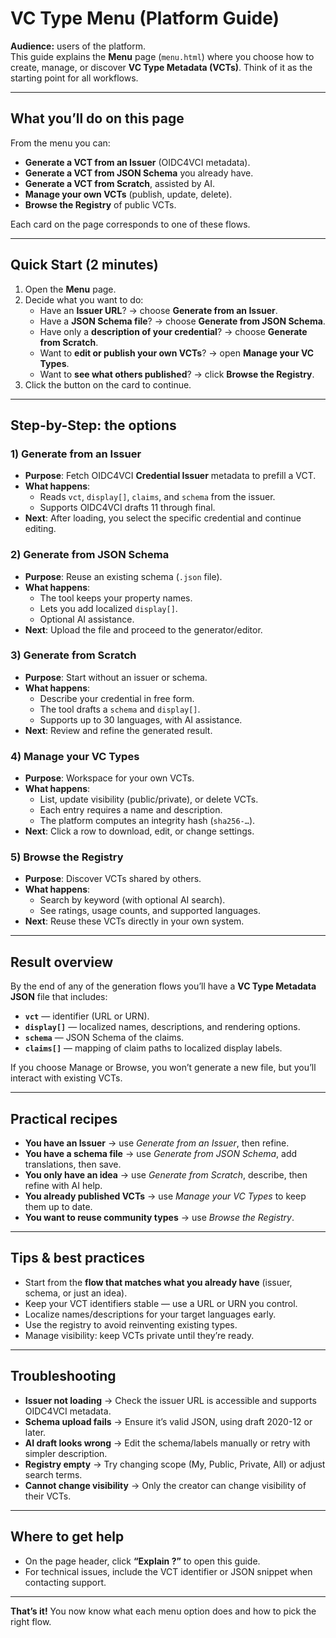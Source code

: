 # VC Type Menu (Platform Guide)

**Audience:** users of the platform.  
This guide explains the **Menu** page (`menu.html`) where you choose how to create, manage, or discover **VC Type Metadata (VCTs)**. Think of it as the starting point for all workflows.

---

## What you’ll do on this page

From the menu you can:

- **Generate a VCT from an Issuer** (OIDC4VCI metadata).  
- **Generate a VCT from JSON Schema** you already have.  
- **Generate a VCT from Scratch**, assisted by AI.  
- **Manage your own VCTs** (publish, update, delete).  
- **Browse the Registry** of public VCTs.

Each card on the page corresponds to one of these flows.

---

## Quick Start (2 minutes)

1. Open the **Menu** page.  
2. Decide what you want to do:
   - Have an **Issuer URL**? → choose **Generate from an Issuer**.  
   - Have a **JSON Schema file**? → choose **Generate from JSON Schema**.  
   - Have only a **description of your credential**? → choose **Generate from Scratch**.  
   - Want to **edit or publish your own VCTs**? → open **Manage your VC Types**.  
   - Want to **see what others published**? → click **Browse the Registry**.  
3. Click the button on the card to continue.

---

## Step-by-Step: the options

### 1) Generate from an Issuer
- **Purpose**: Fetch OIDC4VCI **Credential Issuer** metadata to prefill a VCT.  
- **What happens**:  
  - Reads `vct`, `display[]`, `claims`, and `schema` from the issuer.  
  - Supports OIDC4VCI drafts 11 through final.  
- **Next**: After loading, you select the specific credential and continue editing.

### 2) Generate from JSON Schema
- **Purpose**: Reuse an existing schema (`.json` file).  
- **What happens**:  
  - The tool keeps your property names.  
  - Lets you add localized `display[]`.  
  - Optional AI assistance.  
- **Next**: Upload the file and proceed to the generator/editor.

### 3) Generate from Scratch
- **Purpose**: Start without an issuer or schema.  
- **What happens**:  
  - Describe your credential in free form.  
  - The tool drafts a `schema` and `display[]`.  
  - Supports up to 30 languages, with AI assistance.  
- **Next**: Review and refine the generated result.

### 4) Manage your VC Types
- **Purpose**: Workspace for your own VCTs.  
- **What happens**:  
  - List, update visibility (public/private), or delete VCTs.  
  - Each entry requires a name and description.  
  - The platform computes an integrity hash (`sha256-…`).  
- **Next**: Click a row to download, edit, or change settings.

### 5) Browse the Registry
- **Purpose**: Discover VCTs shared by others.  
- **What happens**:  
  - Search by keyword (with optional AI search).  
  - See ratings, usage counts, and supported languages.  
- **Next**: Reuse these VCTs directly in your own system.

---

## Result overview

By the end of any of the generation flows you’ll have a **VC Type Metadata JSON** file that includes:
- **`vct`** — identifier (URL or URN).  
- **`display[]`** — localized names, descriptions, and rendering options.  
- **`schema`** — JSON Schema of the claims.  
- **`claims[]`** — mapping of claim paths to localized display labels.  

If you choose Manage or Browse, you won’t generate a new file, but you’ll interact with existing VCTs.

---

## Practical recipes

- **You have an Issuer** → use *Generate from an Issuer*, then refine.  
- **You have a schema file** → use *Generate from JSON Schema*, add translations, then save.  
- **You only have an idea** → use *Generate from Scratch*, describe, then refine with AI help.  
- **You already published VCTs** → use *Manage your VC Types* to keep them up to date.  
- **You want to reuse community types** → use *Browse the Registry*.

---

## Tips & best practices

- Start from the **flow that matches what you already have** (issuer, schema, or just an idea).  
- Keep your VCT identifiers stable — use a URL or URN you control.  
- Localize names/descriptions for your target languages early.  
- Use the registry to avoid reinventing existing types.  
- Manage visibility: keep VCTs private until they’re ready.

---

## Troubleshooting

- **Issuer not loading** → Check the issuer URL is accessible and supports OIDC4VCI metadata.  
- **Schema upload fails** → Ensure it’s valid JSON, using draft 2020-12 or later.  
- **AI draft looks wrong** → Edit the schema/labels manually or retry with simpler description.  
- **Registry empty** → Try changing scope (My, Public, Private, All) or adjust search terms.  
- **Cannot change visibility** → Only the creator can change visibility of their VCTs.

---

## Where to get help

- On the page header, click **“Explain ?”** to open this guide.  
- For technical issues, include the VCT identifier or JSON snippet when contacting support.

---

**That’s it!** You now know what each menu option does and how to pick the right flow.
